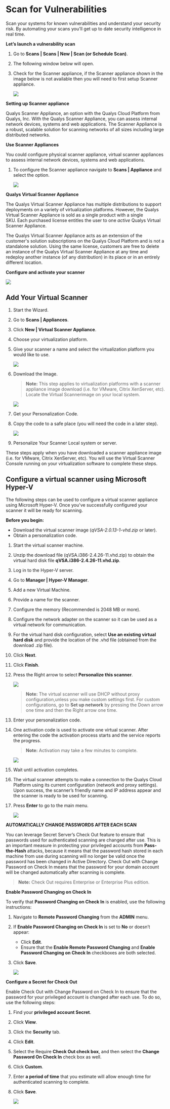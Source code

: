 [title]: # (Scan for Vulnerabilities)
[tags]: # (scan, vulnerabilities)
[priority]: # (103)
# Scan for Vulnerabilities

Scan your systems for known vulnerabilities and understand your security risk.
By automating your scans you'll get up to date security intelligence in real
time.

__Let’s launch a vulnerability scan__

1. Go to __Scans | Scans | New | Scan (or Schedule Scan)__.

1. The following window below will open.
1. Check for the Scanner appliance, if the Scanner
appliance shown in the image below is not available then you will need to first setup Scanner appliance.

   ![](images/07a1524e85a73bcf217c278a3f1372d0.png)

__Setting up Scanner appliance__

Qualys Scanner Appliance, an option with the Qualys Cloud Platform from Qualys, Inc. With the Qualys Scanner Appliance, you can assess internal network devices,
systems and web applications. The Scanner Appliance is a robust, scalable solution for scanning networks of all sizes including large distributed networks.

__Use Scanner Appliances__

You could configure physical scanner appliance, virtual scanner appliances to
assess internal network devices, systems and web applications. 

1. To configure the Scanner appliance navigate to __Scans | Appliance__ and select the option.

   ![](images/c1e91eaaf0b84acbcddea6b8dba1242e.png)

__Qualys Virtual Scanner Appliance__

The Qualys Virtual Scanner Appliance has multiple distributions to support deployments on a variety of virtualization platforms. However, the Qualys Virtual Scanner Appliance is sold as a single product with a single SKU. Each purchased license entitles the user to one *active* Qualys Virtual Scanner Appliance.

The Qualys Virtual Scanner Appliance acts as an extension of the customer's solution subscriptions on the Qualys Cloud Platform and is not a standalone solution. Using the same license, customers are free to delete an instance of the Qualys Virtual Scanner Appliance at any time and redeploy another instance
(of any distribution) in its place or in an entirely different location.

__Configure and activate your scanner__

   ![](images/6fded6356d5026bb8c768bdf31a55610.png)

## Add Your Virtual Scanner

1. Start the Wizard.

1. Go to __Scans | Appliances__.
1. Click __New | Virtual Scanner Appliance__.

1. Choose your virtualization platform.

1. Give your scanner a name and select the virtualization platform you would like to use.

   ![](images/d607127079938fc6204358f39935e3ca.png)

1. Download the Image.

   >**Note:** This step applies to virtualization platforms with a scanner appliance image download (i.e. for VMware, Citrix XenServer, etc). Locate the Virtual Scannerimage on your local system.

   ![](images/9170dccdd241ae2a775b0b1d9091c2c5.png)

1. Get your Personalization Code.

1. Copy the code to a safe place (you will need the code in a  later step).

   ![](images/112dcb63e1c0021cef1f883ca4056bbf.png)

1. Personalize Your Scanner Local system or server.

These steps apply when you have downloaded a scanner appliance image (i.e. for VMware, Citrix XenServer, etc). You will use the Virtual Scanner Console running on your virtualization software to complete these steps.

## Configure a virtual scanner using Microsoft Hyper-V

The following steps can be used to configure a virtual scanner appliance using Microsoft Hyper-V. Once you've successfully configured your scanner it will be ready for scanning.

__Before you begin:__
   * Download the virtual scanner image
(*qVSA-2.0.13-1-vhd.zip* or later).
   * Obtain a personalization code.

1. Start the virtual scanner machine.
1. Unzip the download file (qVSA.i386-2.4.26-11.vhd.zip) to obtain the virtual hard disk file __qVSA.i386-2.4.26-11.vhd.zip__.
1. Log in to the Hyper-V server.
1. Go to __Manager | Hyper-V Manager__.
1. Add a new Virtual Machine.
1. Provide a name for the scanner.
1. Configure the memory (Recommended is 2048 MB or more).
1. Configure the network adapter on the scanner so it can be used as a virtual network for communication.
1. For the virtual hard disk configuration, select __Use an existing virtual hard disk__ and provide the location of the .vhd file (obtained from the download .zip file).
1. Click __Next__.
1. Click __Finish__.
1. Press the Right arrow to select __Personalize this scanner__.

   ![](images/0a12bfe2fc2229b08fc93ef804b0e299.png)

   >**Note:** The virtual scanner will use DHCP without proxy configuration,unless you make custom settings first. For custom configurations, go to __Set up network__ by pressing the Down arrow one time and then the Right arrow one time.

1. Enter your personalization code.

1. One activation code is used to activate one virtual scanner. After entering the code the activation process starts and the service reports the progress.

   >**Note:** Activation may take a few minutes to complete.

   ![](images/df3c1e9924faabac07c39b3525c85b9c.png)

1. Wait until activation completes.

1. The virtual scanner attempts to make a connection to the Qualys Cloud Platform using its current configuration (network and proxy settings). Upon success, the scanner’s friendly name and IP address appear and the scanner is ready to be used for scanning. 

1. Press __Enter__ to go to the main menu.

   ![](images/b2825f52bd359dd43d634f15dac5e196.png)

__AUTOMATICALLY CHANGE PASSWORDS AFTER EACH SCAN__

You can leverage Secret Server’s Check Out feature to ensure that passwords used for authenticated scanning are changed after use. This is an important measure in protecting your privileged accounts from __Pass-the-Hash__ attacks, because it
means that the password hash stored in each machine from use during scanning will no longer be valid once the password has been changed in Active Directory. Check Out with Change Password on Check In means that the password for your domain account will be changed automatically after scanning is complete.

   >**Note:** Check Out requires Enterprise or Enterprise Plus edition.

__Enable Password Changing on Check In__

To verify that __Password Changing on Check In__ is enabled, use the following instructions:

1. Navigate to __Remote Password Changing__ from the __ADMIN__ menu.

1. If __Enable Password Changing on Check In__ is set to __No__ or doesn’t appear:
   * Click __Edit__.
   * Ensure that the __Enable Remote Password Changing__ and __Enable Password Changing on Check In__ checkboxes are both selected.

1. Click __Save__.

   ![](images/e69f0f395cbf8dde3c2e3c0cb20929a2.png)

__Configure a Secret for Check Out__

Enable Check Out with Change Password on Check In to ensure that the password
for your privileged account is changed after each use. To do so, use the
following steps:

1. Find your __privileged account Secret__.
1. Click __View__.
1. Click the __Security__ tab.
1. Click __Edit__.
1. Select the Require __Check Out check box__, and then select the __Change
Password On Check In__ check box as well.
1. Click __Custom__.
1. Enter __a period of time__ that you estimate will allow enough time for authenticated scanning to complete.
1. Click __Save__.

   ![](images/d42ecb7e289ceda547b6543c7db5a386.png)
